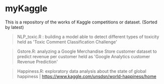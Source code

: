 # myKaggle
This is a repository of the works of Kaggle competitions or dataset. (Sorted by latest)

> NLP_toxic.R : building a model able to detect different types of toxicity held as 'Toxic Comment Classification Challenge'  

> Gstore.R: analyzing a Google Merchandise Store customer dataset to predict revenue per customer held as 'Google Analytics customer Revenue Prediction' 

> Happiness.R: exploratory data analysis about the state of global happiness | https://www.kaggle.com/unsdsn/world-happiness/home 
    
